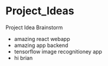 # Project_Ideas
Project Idea Brainstorm
+ amazing react webapp
+ amazing app backend
+ tensorflow image recognitioney app
+ hi brian
